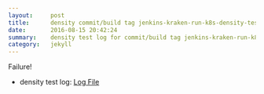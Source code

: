 ```yaml
---
layout:     post
title:      density commit/build tag jenkins-kraken-run-k8s-density-tests-138-3
date:       2016-08-15 20:42:24
summary:    density test log for commit/build tag jenkins-kraken-run-k8s-density-tests-138-3.
category:   jekyll
---
```


Failure!

- density test log: [Log File](http://s3-us-west-2.amazonaws.com/kraken-e2e-logs/density/jenkins-kraken-run-k8s-density-tests-138-3/build-log.txt)
